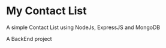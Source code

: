 # My Contact List
 A simple Contact List using NodeJs, ExpressJS and MongoDB

 A BackEnd project



